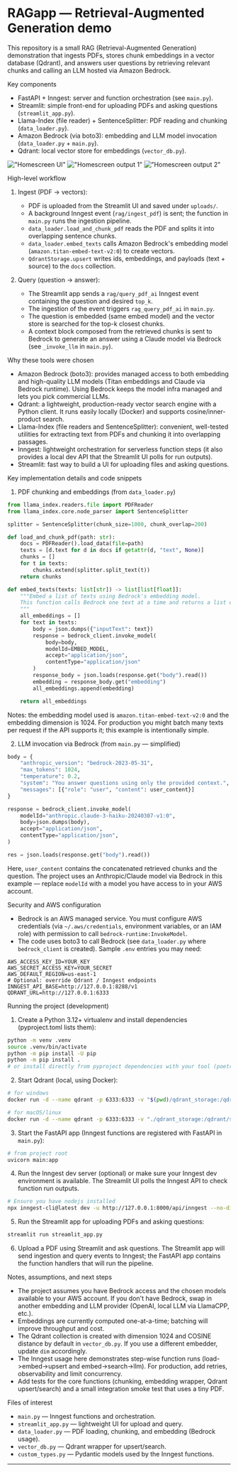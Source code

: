 
# RAGapp — Retrieval-Augmented Generation demo

This repository is a small RAG (Retrieval-Augmented Generation) demonstration that ingests PDFs, stores chunk embeddings in a vector database (Qdrant), and answers user questions by retrieving relevant chunks and calling an LLM hosted via Amazon Bedrock.

Key components
- FastAPI + Inngest: server and function orchestration (see `main.py`).
- Streamlit: simple front-end for uploading PDFs and asking questions (`streamlit_app.py`).
- Llama-Index (file reader) + SentenceSplitter: PDF reading and chunking (`data_loader.py`).
- Amazon Bedrock (via boto3): embedding and LLM model invocation (`data_loader.py` + `main.py`).
- Qdrant: local vector store for embeddings (`vector_db.py`).

!["Homescreen UI"](https://github.com/S1R15H/RAG-app/images/image-1.png)
!["Homescreen output 1"](https://github.com/S1R15H/RAG-app/images/image-2.png)
!["Homescreen output 2"](https://github.com/S1R15H/RAG-app/images/image-3.png)

High-level workflow
1. Ingest (PDF -> vectors):
   - PDF is uploaded from the Streamlit UI and saved under `uploads/`.
   - A background Inngest event (`rag/ingest_pdf`) is sent; the function in `main.py` runs the ingestion pipeline.
   - `data_loader.load_and_chunk_pdf` reads the PDF and splits it into overlapping sentence chunks.
   - `data_loader.embed_texts` calls Amazon Bedrock's embedding model (`amazon.titan-embed-text-v2:0`) to create vectors.
   - `QdrantStorage.upsert` writes ids, embeddings, and payloads (text + source) to the `docs` collection.

2. Query (question -> answer):
   - The Streamlit app sends a `rag/query_pdf_ai` Inngest event containing the question and desired `top_k`.
   - The ingestion of the event triggers `rag_query_pdf_ai` in `main.py`.
   - The question is embedded (same embed model) and the vector store is searched for the top-k closest chunks.
   - A context block composed from the retrieved chunks is sent to Bedrock to generate an answer using a Claude model via Bedrock (see `_invoke_llm` in `main.py`).

Why these tools were chosen
- Amazon Bedrock (boto3): provides managed access to both embedding and high-quality LLM models (Titan embeddings and Claude via Bedrock runtime). Using Bedrock keeps the model infra managed and lets you pick commercial LLMs.
- Qdrant: a lightweight, production-ready vector search engine with a Python client. It runs easily locally (Docker) and supports cosine/inner-product search.
- Llama-Index (file readers and SentenceSplitter): convenient, well-tested utilities for extracting text from PDFs and chunking it into overlapping passages.
- Inngest: lightweight orchestration for serverless function steps (it also provides a local dev API that the Streamlit UI polls for run outputs).
- Streamlit: fast way to build a UI for uploading files and asking questions.

Key implementation details and code snippets

1) PDF chunking and embeddings (from `data_loader.py`)

```python
from llama_index.readers.file import PDFReader
from llama_index.core.node_parser import SentenceSplitter

splitter = SentenceSplitter(chunk_size=1000, chunk_overlap=200)

def load_and_chunk_pdf(path: str):
	docs = PDFReader().load_data(file=path)
	texts = [d.text for d in docs if getattr(d, "text", None)]
	chunks = []
	for t in texts:
		chunks.extend(splitter.split_text(t))
	return chunks

def embed_texts(texts: list[str]) -> list[list[float]]:
	"""Embed a list of texts using Bedrock's embedding model.
	This function calls Bedrock one text at a time and returns a list of vectors.
	"""
	all_embeddings = []
	for text in texts:
		body = json.dumps({"inputText": text})
		response = bedrock_client.invoke_model(
			body=body,
			modelId=EMBED_MODEL,
			accept="application/json",
			contentType="application/json"
		)
		response_body = json.loads(response.get("body").read())
		embedding = response_body.get("embedding")
		all_embeddings.append(embedding)

	return all_embeddings
```

Notes: the embedding model used is `amazon.titan-embed-text-v2:0` and the embedding dimension is 1024. For production you might batch many texts per request if the API supports it; this example is intentionally simple.

2) LLM invocation via Bedrock (from `main.py` — simplified)

```python
body = {
	"anthropic_version": "bedrock-2023-05-31",
	"max_tokens": 1024,
	"temperature": 0.2,
	"system": "You answer questions using only the provided context.",
	"messages": [{"role": "user", "content": user_content}]
}

response = bedrock_client.invoke_model(
	modelId="anthropic.claude-3-haiku-20240307-v1:0",
	body=json.dumps(body),
	accept="application/json",
	contentType="application/json",
)

res = json.loads(response.get("body").read())
```

Here, `user_content` contains the concatenated retrieved chunks and the question. The project uses an Anthropic/Claude model via Bedrock in this example — replace `modelId` with a model you have access to in your AWS account.

Security and AWS configuration
- Bedrock is an AWS managed service. You must configure AWS credentials (via `~/.aws/credentials`, environment variables, or an IAM role) with permission to call `bedrock-runtime:InvokeModel`.
- The code uses boto3 to call Bedrock (see `data_loader.py` where `bedrock_client` is created). Sample `.env` entries you may need:

```dotenv
AWS_ACCESS_KEY_ID=YOUR_KEY
AWS_SECRET_ACCESS_KEY=YOUR_SECRET
AWS_DEFAULT_REGION=us-east-1
# Optional: override Qdrant / Inngest endpoints
INNGEST_API_BASE=http://127.0.0.1:8288/v1
QDRANT_URL=http://127.0.0.1:6333
```

Running the project (development)
1. Create a Python 3.12+ virtualenv and install dependencies (pyproject.toml lists them):

```bash
python -m venv .venv
source .venv/bin/activate
python -m pip install -U pip
python -m pip install .
# or install directly from pyproject dependencies with your tool (poetry/pip-tools)
```

2. Start Qdrant (local, using Docker):

```bash
# for windows
docker run -d --name qdrant -p 6333:6333 -v "$(pwd)/qdrant_storage:/qdrant/storage" qdrant/qdrant

# for macOS/linux
docker run -d --name qdrant -p 6333:6333 -v "./qdrant_storage:/qdrant/storage" qdrant/qdrant
```

3. Start the FastAPI app (Inngest functions are registered with FastAPI in `main.py`):

```bash
# from project root
uvicorn main:app 
```

4. Run the Inngest dev server (optional) or make sure your Inngest dev environment is available. The Streamlit UI polls the Inngest API to check function run outputs.
```bash
# Ensure you have nodejs installed
npx inngest-cli@latest dev -u http://127.0.0.1:8000/api/inngest --no-discovery
```


5. Run the Streamlit app for uploading PDFs and asking questions:

```bash
streamlit run streamlit_app.py
```

6. Upload a PDF using Streamlit and ask questions. The Streamlit app will send ingestion and query events to Inngest; the FastAPI app contains the function handlers that will run the pipeline.

Notes, assumptions, and next steps
- The project assumes you have Bedrock access and the chosen models available to your AWS account. If you don't have Bedrock, swap in another embedding and LLM provider (OpenAI, local LLM via LlamaCPP, etc.).
- Embeddings are currently computed one-at-a-time; batching will improve throughput and cost.
- The Qdrant collection is created with dimension 1024 and COSINE distance by default in `vector_db.py`. If you use a different embedder, update `dim` accordingly.
- The Inngest usage here demonstrates step-wise function runs (load->embed->upsert and embed->search->llm). For production, add retries, observability and limit concurrency.
- Add tests for the core functions (chunking, embedding wrapper, Qdrant upsert/search) and a small integration smoke test that uses a tiny PDF.

Files of interest
- `main.py` — Inngest functions and orchestration.
- `streamlit_app.py` — lightweight UI for upload and query.
- `data_loader.py` — PDF loading, chunking, and embedding (Bedrock usage).
- `vector_db.py` — Qdrant wrapper for upsert/search.
- `custom_types.py` — Pydantic models used by the Inngest functions.
---
